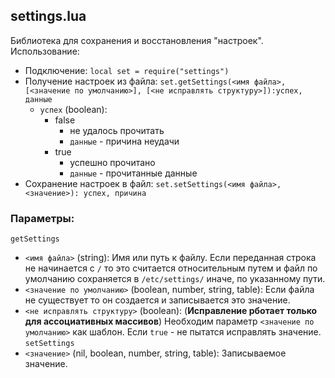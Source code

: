 ## settings.lua
Библиотека для сохранения и восстановления "настроек".
Использование: 
- Подключение: `local set = require("settings")`
- Получение настроек из файла: `set.getSettings(<имя файла>, [<значение по умолчанию>], [<не исправлять структуру>]):успех, данные`
  - `успех` (boolean): 
    - false 
      - не удалось прочитать
      - `данные` - причина неудачи
    - true 
      - успешно прочитано
      - `данные` - прочитанные данные
- Сохранение настроек в файл: `set.setSettings(<имя файла>, <значение>): успех, причина`
### Параметры:
`getSettings`
- `<имя файла>` (string): Имя или путь к файлу. Если переданная строка не начинается с `/` то это считается относительным путем и файл по умолчанию сохраняется в `/etc/settings/` иначе, по указанному пути. 
- `<значение по умолчанию>` (boolean, number, string, table): Если файла не существует то он создается и записывается это значение. 
- `<не исправлять структуру>` (boolean): (__Исправление рботает только для ассоциативных массивов__) Необходим параметр `<значение по умолчанию>` как шаблон. Если `true` - не пытатся исправлять значение.
`setSettings`
- `<значение>` (nil, boolean, number, string, table): Записываемое значение.
